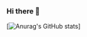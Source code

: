 ### Hi there 👋
[![Anurag's GitHub stats](https://github-readme-stats.vercel.app/api?username=qq825204921&show_icons=true&theme=nord&hide_rank=true)]
